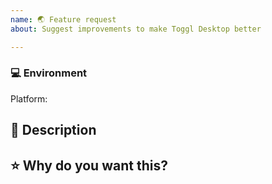 ```yaml
---
name: 🌏 Feature request
about: Suggest improvements to make Toggl Desktop better

---
```

<!-- Before submitting a new issue, please make sure that the same issue has not been created already -->

### 💻 Environment
<!-- Let us know the platform you would like the improvement to be in -->

Platform: <!-- macOS/Windows/Linux -->


## 📒 Description
<!-- Short and concise description of the imporovement/feature -->


## ⭐️ Why do you want this?
<!-- Let us know what is the use case that this improvement solves -->